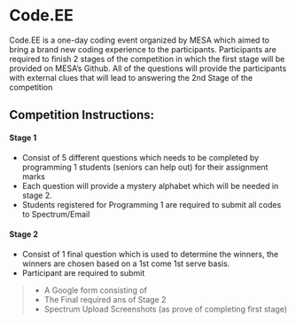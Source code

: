 # Code.EE
Code.EE is a one-day coding event organized by MESA which aimed to bring a brand new coding experience to the participants. Participants are required to finish 2 stages of the competition in which the first stage will be provided on MESA’s Github. All of the questions will provide the participants with external clues that will lead to answering the 2nd Stage of the competition

## Competition Instructions:
#### Stage 1 
* Consist of 5 different questions which needs to be completed by programming 1 students (seniors can help out) for their assignment marks
* Each question will provide a mystery alphabet which will be needed in stage 2.
*	Students registered for Programming 1 are required to submit all codes to Spectrum/Email

#### Stage 2 
* Consist of 1 final question which is used to determine the winners, the winners are chosen based on a 1st come 1st serve basis. 
*	Participant are required to submit 
> - A Google form consisting of 
> - The Final required ans of Stage 2
> - Spectrum Upload Screenshots (as prove of completing first stage)
